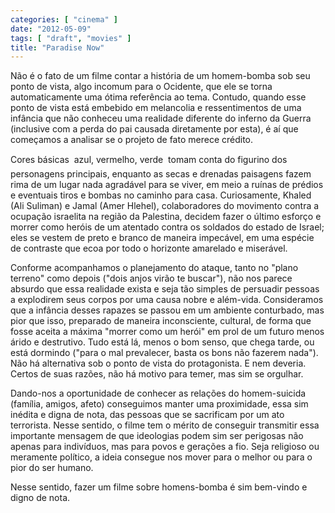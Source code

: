 ```yaml
---
categories: [ "cinema" ]
date: "2012-05-09"
tags: [ "draft", "movies" ]
title: "Paradise Now"
---
```

Não é o fato de um filme contar a história de um homem-bomba sob
seu ponto de vista, algo incomum para o Ocidente, que ele se torna
automaticamente uma ótima referência ao tema. Contudo, quando esse
ponto de vista está embebido em melancolia e ressentimentos de uma
infância que não conheceu uma realidade diferente do inferno da Guerra
(inclusive com a perda do pai causada diretamente por esta), é aí que
começamos a analisar se o projeto de fato merece crédito.

Cores básicas  azul, vermelho, verde  tomam conta do figurino dos
personagens principais, enquanto as secas e drenadas paisagens fazem rima
de um lugar nada agradável para se viver, em meio a ruínas de prédios
e eventuais tiros e bombas no caminho para casa. Curiosamente, Khaled
(Ali Suliman) e Jamal (Amer Hlehel), colaboradores do movimento contra
a ocupação israelita na região da Palestina, decidem fazer o último
esforço e morrer como heróis de um atentado contra os soldados do
estado de Israel; eles se vestem de preto e branco de maneira impecável,
em uma espécie de contraste que ecoa por todo o horizonte amarelado e
miserável.

Conforme acompanhamos o planejamento do ataque, tanto no "plano terreno"
como depois ("dois anjos virão te buscar"), não nos parece absurdo
que essa realidade exista e seja tão simples de persuadir pessoas a
explodirem seus corpos por uma causa nobre e além-vida. Consideramos
que a infância desses rapazes se passou em um ambiente conturbado, mas
pior que isso, preparado de maneira inconsciente, cultural, de forma que
fosse aceita a máxima "morrer como um herói" em prol de um futuro menos
árido e destrutivo. Tudo está lá, menos o bom senso, que chega tarde,
ou está dormindo ("para o mal prevalecer, basta os bons não fazerem
nada"). Não há alternativa sob o ponto de vista do protagonista. E nem
deveria. Certos de suas razões, não há motivo para temer, mas sim se
orgulhar.

Dando-nos a oportunidade de conhecer as relações do homem-suicida
(família, amigos, afeto) conseguimos manter uma proximidade, essa
sim inédita e digna de nota, das pessoas que se sacrificam por um ato
terrorista. Nesse sentido, o filme tem o mérito de conseguir transmitir
essa importante mensagem de que ideologias podem sim ser perigosas não
apenas para indivíduos, mas para povos e gerações a fio. Seja religioso
ou meramente político, a ideia consegue nos mover para o melhor ou para
o pior do ser humano.

Nesse sentido, fazer um filme sobre homens-bomba é sim bem-vindo e
digno de nota.

